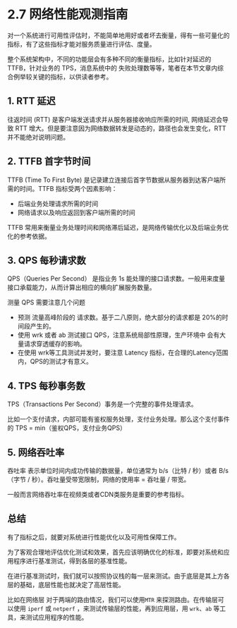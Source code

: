 # 2.7 网络性能观测指南

对一个系统进行可用性评估时，不能简单地用好或者坏去衡量，得有一些可量化的指标，有了这些指标才能对服务质量进行评估、度量。

整个系统架构中，不同的功能层会有多种不同的衡量指标，比如针对延迟的 TTFB，针对业务的 TPS，消息系统中的 失败处理数等等，笔者在本节文章内综合例举较关键的指标，以供读者参考。

## 1. RTT 延迟

往返时间 (RTT) 是客户端发送请求并从服务器接收响应所需的时间, 网络延迟会导致 RTT 增大。但是要注意因为网络数据转发是动态的，路径也会发生变化，RTT 并不能绝对说明问题。


## 2. TTFB 首字节时间

TTFB (Time To First Byte) 是记录建立连接后首字节数据从服务器到达客户端所需的时间。TTFB 指标受两个因素影响：

- 后端业务处理请求所需的时间
- 网络请求以及响应返回到客户端所需的时间

TTFB 常用来衡量业务处理时间和网络滞后延迟，是网络传输优化以及后端业务优化的参考依据。

## 3. QPS 每秒请求数

QPS（Queries Per Second） 是指业务 1s 能处理的接口请求数。一般用来度量接口承载能力，从而计算出相应的横向扩展服务数量。

测量 QPS 需要注意几个问题

- 预测 流量高峰阶段的 请求数。基于二八原则，绝大部分的请求都是 20%的时间段产生的。
- 使用 wrk 或者 ab 测试接口 QPS，注意系统局部性原理，生产环境中 会有大量请求穿透缓存的影响。
- 在使用 wrk等工具测试并发时，要注意 Latency 指标，在合理的Latency范围内，QPS的测试才有意义。

## 4. TPS 每秒事务数

TPS（Transactions Per Second）事务是一个完整的事件处理请求。

比如一个支付请求，内部可能有鉴权服务处理，支付业务处理。那么这个支付事件的 TPS = min（鉴权QPS，支付业务QPS）

## 5. 网络吞吐率

吞吐率 表示单位时间内成功传输的数据量，单位通常为 b/s（比特 / 秒）或者 B/s（字节 / 秒）。吞吐量受带宽限制，网络的使用率 = 吞吐量 / 带宽。

一般而言网络吞吐率在视频类或者CDN类服务是重要的参考指标。

## 总结

有了指标之后，就要对系统进行性能优化以及可用性保障工作。

为了客观合理地评估优化测试和效果，首先应该明确优化的标准，即要对系统和应用程序进行基准测试，得到各层的基准性能。

在进行基准测试时，我们就可以按照协议栈的每一层来测试。由于底层是其上方各层的基础，底层性能也就决定了高层性能。

比如在网络层 对于两端的路由情况，我们可以使用`MTR` 来探测路由。在传输层可以使用 `iperf` 或 `netperf` ，来测试传输层的性能，再到应用层，用 `wrk`、`ab` 等工具，来测试应用程序的性能。

